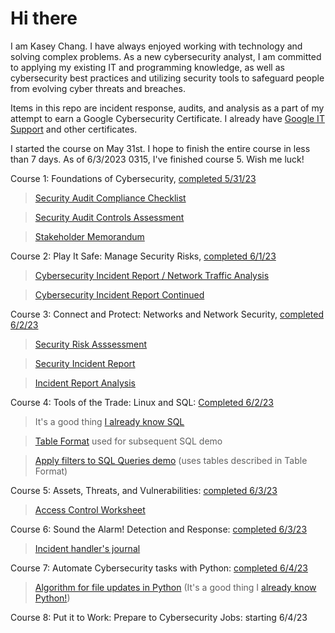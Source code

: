 # Hi there

I am Kasey Chang. I have always enjoyed working with technology and solving complex problems. As a new cybersecurity analyst, I am committed to applying my existing IT and programming knowledge, as well as cybersecurity best practices and utilizing security tools to safeguard people from evolving cyber threats and breaches. 

Items in this repo are incident response, audits, and analysis as a part of my attempt to earn a Google Cybersecurity Certificate. I already have [Google IT Support](https://www.coursera.org/account/accomplishments/professional-cert/9LZTXXTZSDJV) and other certificates. 

I started the course on May 31st. I hope to finish the entire course in less than 7 days. As of 6/3/2023 0315, I've finished course 5. Wish me luck!

Course 1: Foundations of Cybersecurity, [completed 5/31/23](https://www.coursera.org/account/accomplishments/verify/QGV8TYHAYR2K)

  > [Security Audit Compliance Checklist](https://github.com/kschang77/portfoliov5/blob/main/Compliance%20checklist.pdf)

  > [Security Audit Controls Assessment](https://github.com/kschang77/portfoliov5/blob/main/Compliance%20checklist.pdf)

  > [Stakeholder Memorandum](https://github.com/kschang77/portfoliov5/blob/main/Stakeholder%20memorandum.pdf)

Course 2: Play It Safe: Manage Security Risks, [completed 6/1/23](https://www.coursera.org/account/accomplishments/verify/EGCMAREH88GW)

  > [Cybersecurity Incident Report / Network Traffic Analysis](https://github.com/kschang77/portfoliov5/blob/main/Cybersecurity%20incident%20report%20network%20traffic%20analysis.pdf)
  
  > [Cybersecurity Incident Report Continued](https://github.com/kschang77/portfoliov5/blob/main/Cybersecurity%20incident%20report.pdf)

Course 3: Connect and Protect: Networks and Network Security, [completed 6/2/23](https://www.coursera.org/account/accomplishments/verify/FAD6FFEWLM3G)
  
  > [Security Risk Asssessment](https://github.com/kschang77/portfoliov5/blob/main/Security%20risk%20assessment%20report.pdf)
  
  > [Security Incident Report](https://github.com/kschang77/portfoliov5/blob/main/Security%20incident%20report%20template.pdf)
  
  > [Incident Report Analysis](https://github.com/kschang77/portfoliov5/blob/main/Incident%20report%20analysis.pdf)

Course 4: Tools of the Trade: Linux and SQL: [Completed 6/2/23](https://www.coursera.org/account/accomplishments/verify/6AE4D5VMX5UG)
> It's a good thing [I already know SQL](https://www.coursera.org/account/accomplishments/specialization/3ML9NP54B24N)

> [Table Format](https://github.com/kschang77/portfoliov5/blob/main/Table%20formats.pdf) used for subsequent SQL demo

> [Apply filters to SQL Queries demo](https://github.com/kschang77/portfoliov5/blob/main/Apply%20filters%20to%20SQL%20queries.pdf) (uses tables described in Table Format)

Course 5: Assets, Threats, and Vulnerabilities: [completed 6/3/23](https://www.coursera.org/account/accomplishments/verify/K3JF8J76ZD7S)

> [Access Control Worksheet](https://github.com/kschang77/portfoliov5/blob/main/Access%20control%20worksheet.pdf)

Course 6: Sound the Alarm! Detection and Response: [completed 6/3/23](https://www.coursera.org/account/accomplishments/verify/N9QUGFQ3ACFY)

> [Incident handler's journal](https://github.com/kschang77/portfoliov5/blob/main/Incident%20handler's%20journal%20%20(2).pdf)

Course 7: Automate Cybersecurity tasks with Python: [completed 6/4/23](https://www.coursera.org/account/accomplishments/verify/DQEU8PYA7BUL)

> [Algorithm for file updates in Python](https://github.com/kschang77/portfoliov5/blob/main/Algorithm%20for%20file%20updates%20in%20Python.pdf) (It's a good thing I [already know Python!](https://www.coursera.org/account/accomplishments/professional-cert/NWFAAQPTAHCJ))

Course 8: Put it to Work: Prepare to Cybersecurity Jobs: starting 6/4/23

